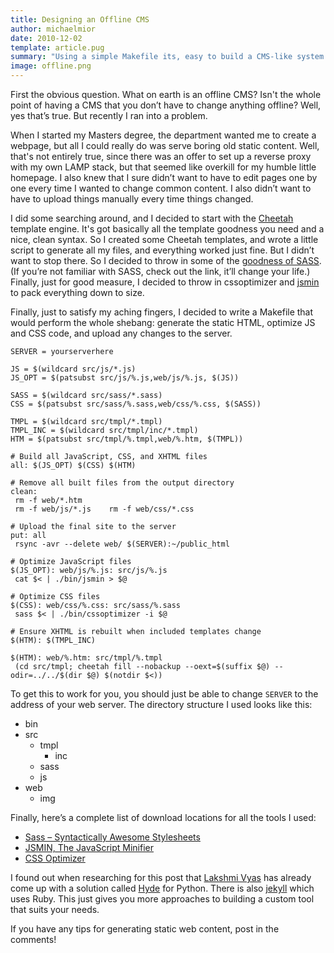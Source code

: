 ```yaml
---
title: Designing an Offline CMS
author: michaelmior
date: 2010-12-02
template: article.pug
summary: "Using a simple Makefile its, easy to build a CMS-like system that operates entirely offline."
image: offline.png
---
```


First the obvious question.
What on earth is an offline CMS?
Isn't the whole point of having a CMS that you don’t have to change anything offline? Well, yes that’s true.
But recently I ran into a problem.

When I started my Masters degree, the department wanted me to create a webpage, but all I could really do was serve boring old static content.
Well, that's not entirely true, since there was an offer to set up a reverse proxy with my own LAMP stack, but that seemed like overkill for my humble little homepage.
I also knew that I sure didn’t want to have to edit pages one by one every time I wanted to change common content.
I also didn’t want to have to upload things manually every time things changed.

I did some searching around, and I decided to start with the [Cheetah](http://www.cheetahtemplate.org/) template engine.
It's got basically all the template goodness you need and a nice, clean syntax.
So I created some Cheetah templates, and wrote a little script to generate all my files, and everything worked just fine.
But I didn’t want to stop there.
So I decided to throw in some of the [goodness of SASS](http://wiseheartdesign.com/articles/2010/01/18/the-demise-of-css-why-sass-and-languages-like-it-will-triumph/).
(If you’re not familiar with SASS, check out the link, it’ll change your life.)
Finally, just for good measure, I decided to throw in cssoptimizer and [jsmin](http://www.crockford.com/javascript/jsmin.html) to pack everything down to size.

Finally, just to satisfy my aching fingers, I decided to write a Makefile that would perform the whole shebang: generate the static HTML, optimize JS and CSS code, and upload any changes to the server.

~~~ text
SERVER = yourserverhere

JS = $(wildcard src/js/*.js)
JS_OPT = $(patsubst src/js/%.js,web/js/%.js, $(JS))

SASS = $(wildcard src/sass/*.sass)
CSS = $(patsubst src/sass/%.sass,web/css/%.css, $(SASS))

TMPL = $(wildcard src/tmpl/*.tmpl)
TMPL_INC = $(wildcard src/tmpl/inc/*.tmpl)
HTM = $(patsubst src/tmpl/%.tmpl,web/%.htm, $(TMPL))

# Build all JavaScript, CSS, and XHTML files
all: $(JS_OPT) $(CSS) $(HTM)

# Remove all built files from the output directory
clean:
 rm -f web/*.htm
 rm -f web/js/*.js    rm -f web/css/*.css

# Upload the final site to the server
put: all
 rsync -avr --delete web/ $(SERVER):~/public_html

# Optimize JavaScript files
$(JS_OPT): web/js/%.js: src/js/%.js
 cat $< | ./bin/jsmin > $@

# Optimize CSS files
$(CSS): web/css/%.css: src/sass/%.sass
 sass $< | ./bin/cssoptimizer -i $@

# Ensure XHTML is rebuilt when included templates change
$(HTM): $(TMPL_INC)

$(HTM): web/%.htm: src/tmpl/%.tmpl
 (cd src/tmpl; cheetah fill --nobackup --oext=$(suffix $@) --odir=../../$(dir $@) $(notdir $<))
~~~

To get this to work for you, you should just be able to change `SERVER` to the address of your web server.
The directory structure I used looks like this:

<!--lint disable list-item-spacing no-missing-blank-lines-->

* bin
* src
  * tmpl
    * inc
  * sass
  * js
* web
  * img

<!--lint enable list-item-spacing no-missing-blank-lines-->

Finally, here’s a complete list of download locations for all the tools I used:

* [Sass – Syntactically Awesome Stylesheets](http://sass-lang.com/)
* [JSMIN, The JavaScript Minifier](http://www.crockford.com/javascript/jsmin.html)
* [CSS Optimizer](http://mabblog.com/cssoptimizer/download.html)

I found out when researching for this post that [Lakshmi Vyas](https://github.com/lakshmivyas) has already come up with a solution called [Hyde](http://ringce.com/hyde) for Python.
There is also [jekyll](http://jekyllrb.com/) which uses Ruby.
This just gives you more approaches to building a custom tool that suits your needs.

If you have any tips for generating static web content, post in the comments!
